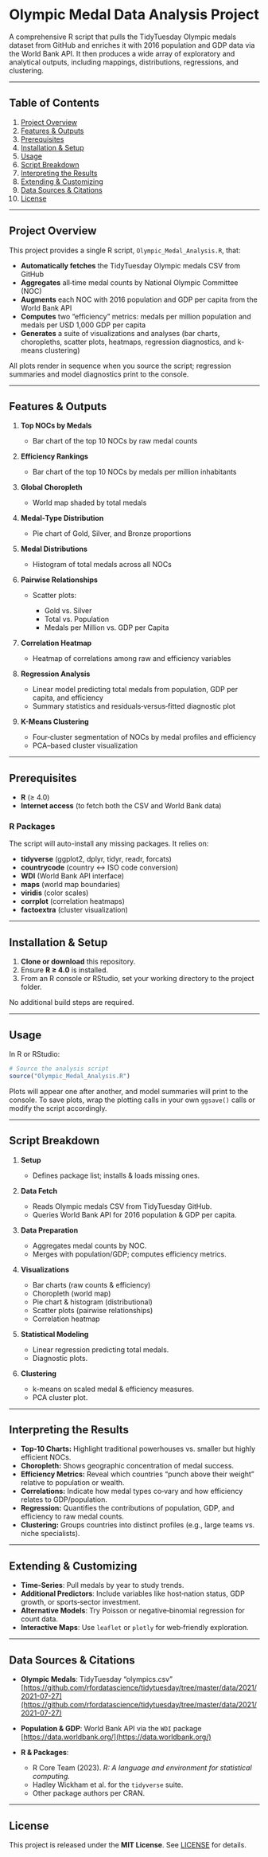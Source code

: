 # Olympic Medal Data Analysis Project

A comprehensive R script that pulls the TidyTuesday Olympic medals dataset from GitHub and enriches it with 2016 population and GDP data via the World Bank API. It then produces a wide array of exploratory and analytical outputs, including mappings, distributions, regressions, and clustering.

---

## Table of Contents

1. [Project Overview](#project-overview)
2. [Features & Outputs](#features--outputs)
3. [Prerequisites](#prerequisites)
4. [Installation & Setup](#installation--setup)
5. [Usage](#usage)
6. [Script Breakdown](#script-breakdown)
7. [Interpreting the Results](#interpreting-the-results)
8. [Extending & Customizing](#extending--customizing)
9. [Data Sources & Citations](#data-sources--citations)
10. [License](#license)

---

## Project Overview

This project provides a single R script, `Olympic_Medal_Analysis.R`, that:

* **Automatically fetches** the TidyTuesday Olympic medals CSV from GitHub
* **Aggregates** all‐time medal counts by National Olympic Committee (NOC)
* **Augments** each NOC with 2016 population and GDP per capita from the World Bank API
* **Computes** two “efficiency” metrics: medals per million population and medals per USD 1,000 GDP per capita
* **Generates** a suite of visualizations and analyses (bar charts, choropleths, scatter plots, heatmaps, regression diagnostics, and k‐means clustering)

All plots render in sequence when you source the script; regression summaries and model diagnostics print to the console.

---

## Features & Outputs

1. **Top NOCs by Medals**

   * Bar chart of the top 10 NOCs by raw medal counts
2. **Efficiency Rankings**

   * Bar chart of the top 10 NOCs by medals per million inhabitants
3. **Global Choropleth**

   * World map shaded by total medals
4. **Medal‐Type Distribution**

   * Pie chart of Gold, Silver, and Bronze proportions
5. **Medal Distributions**

   * Histogram of total medals across all NOCs
6. **Pairwise Relationships**

   * Scatter plots:

     * Gold vs. Silver
     * Total vs. Population
     * Medals per Million vs. GDP per Capita
7. **Correlation Heatmap**

   * Heatmap of correlations among raw and efficiency variables
8. **Regression Analysis**

   * Linear model predicting total medals from population, GDP per capita, and efficiency
   * Summary statistics and residuals‐versus‐fitted diagnostic plot
9. **K-Means Clustering**

   * Four‐cluster segmentation of NOCs by medal profiles and efficiency
   * PCA–based cluster visualization

---

## Prerequisites

* **R** (≥ 4.0)
* **Internet access** (to fetch both the CSV and World Bank data)

### R Packages

The script will auto-install any missing packages. It relies on:

* **tidyverse** (ggplot2, dplyr, tidyr, readr, forcats)
* **countrycode** (country ↔ ISO code conversion)
* **WDI** (World Bank API interface)
* **maps** (world map boundaries)
* **viridis** (color scales)
* **corrplot** (correlation heatmaps)
* **factoextra** (cluster visualization)

---

## Installation & Setup

1. **Clone or download** this repository.
2. Ensure **R ≥ 4.0** is installed.
3. From an R console or RStudio, set your working directory to the project folder.

No additional build steps are required.

---

## Usage

In R or RStudio:

```r
# Source the analysis script
source("Olympic_Medal_Analysis.R")
```

Plots will appear one after another, and model summaries will print to the console. To save plots, wrap the plotting calls in your own `ggsave()` calls or modify the script accordingly.

---

## Script Breakdown

1. **Setup**

   * Defines package list; installs & loads missing ones.
2. **Data Fetch**

   * Reads Olympic medals CSV from TidyTuesday GitHub.
   * Queries World Bank API for 2016 population & GDP per capita.
3. **Data Preparation**

   * Aggregates medal counts by NOC.
   * Merges with population/GDP; computes efficiency metrics.
4. **Visualizations**

   * Bar charts (raw counts & efficiency)
   * Choropleth (world map)
   * Pie chart & histogram (distributional)
   * Scatter plots (pairwise relationships)
   * Correlation heatmap
5. **Statistical Modeling**

   * Linear regression predicting total medals.
   * Diagnostic plots.
6. **Clustering**

   * k-means on scaled medal & efficiency measures.
   * PCA cluster plot.

---

## Interpreting the Results

* **Top‐10 Charts:** Highlight traditional powerhouses vs. smaller but highly efficient NOCs.
* **Choropleth:** Shows geographic concentration of medal success.
* **Efficiency Metrics:** Reveal which countries “punch above their weight” relative to population or wealth.
* **Correlations:** Indicate how medal types co‐vary and how efficiency relates to GDP/population.
* **Regression:** Quantifies the contributions of population, GDP, and efficiency to raw medal counts.
* **Clustering:** Groups countries into distinct profiles (e.g., large teams vs. niche specialists).

---

## Extending & Customizing

* **Time‐Series**: Pull medals by year to study trends.
* **Additional Predictors**: Include variables like host‐nation status, GDP growth, or sports‐sector investment.
* **Alternative Models**: Try Poisson or negative‐binomial regression for count data.
* **Interactive Maps**: Use `leaflet` or `plotly` for web‐friendly exploration.

---

## Data Sources & Citations

* **Olympic Medals**: TidyTuesday “olympics.csv”
  [https://github.com/rfordatascience/tidytuesday/tree/master/data/2021/2021-07-27](https://github.com/rfordatascience/tidytuesday/tree/master/data/2021/2021-07-27)
* **Population & GDP**: World Bank API via the `WDI` package
  [https://data.worldbank.org/](https://data.worldbank.org/)
* **R & Packages**:

  * R Core Team (2023). *R: A language and environment for statistical computing.*
  * Hadley Wickham et al. for the `tidyverse` suite.
  * Other package authors per CRAN.

---

## License

This project is released under the **MIT License**. See [LICENSE](LICENSE) for details.
